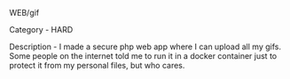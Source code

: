 WEB/gif

Category - HARD

Description - I made a secure php web app where I can upload all my gifs. Some people on the internet told me to run it in a docker container just to protect it from my personal files, but who cares.
